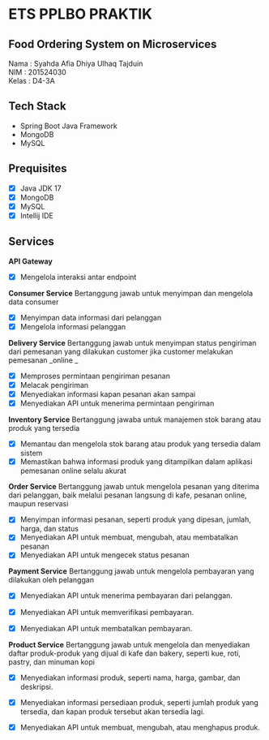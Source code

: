 # ETS PPLBO PRAKTIK

## Food Ordering System on Microservices
Nama  : Syahda Afia Dhiya Ulhaq Tajduin  
NIM    : 201524030  
Kelas : D4-3A  

## Tech Stack
- Spring Boot Java Framework
- MongoDB
- MySQL

## Prequisites
- [x] Java JDK 17  
- [x] MongoDB  
- [x] MySQL
- [x] Intellij IDE

## Services
**API Gateway**
- [x] Mengelola interaksi antar endpoint

**Consumer Service**
Bertanggung jawab untuk menyimpan dan mengelola data consumer  
- [x] Menyimpan data informasi dari pelanggan  
- [x] Mengelola informasi pelanggan  

**Delivery Service**
Bertanggung jawab untuk menyimpan status pengiriman dari pemesanan yang dilakukan customer jika customer melakukan pemesanan _online _ 
- [x] Memproses permintaan pengiriman pesanan
- [x] Melacak pengiriman
- [x] Menyediakan informasi kapan pesanan akan sampai
- [x] Menyediakan API untuk menerima permintaan pengiriman

**Inventory Service**
Bertanggung jawaba untuk manajemen stok barang atau produk yang tersedia  
- [x] Memantau dan mengelola stok barang atau produk yang tersedia dalam sistem  
- [x] Memastikan bahwa informasi produk yang ditampilkan dalam aplikasi pemesanan online selalu akurat

**Order Service**
Bertanggung jawab untuk mengelola pesanan yang diterima dari pelanggan, baik melalui pesanan langsung di kafe, pesanan online, maupun reservasi  
- [x] Menyimpan informasi pesanan, seperti produk yang dipesan, jumlah, harga, dan status  
- [x] Menyediakan API untuk membuat, mengubah, atau membatalkan pesanan  
- [x] Menyediakan API untuk mengecek status pesanan  

**Payment Service**
Bertanggung jawab untuk mengelola pembayaran yang dilakukan oleh pelanggan  
- [x] Menyediakan API untuk menerima pembayaran dari pelanggan.
- [x] Menyediakan API untuk memverifikasi pembayaran.
- [x] Menyediakan API untuk membatalkan pembayaran.


**Product Service**
Bertanggung jawab untuk mengelola dan menyediakan daftar produk-produk yang dijual di kafe dan bakery, seperti kue, roti, pastry, dan minuman kopi  
- [x] Menyediakan informasi produk, seperti nama, harga, gambar, dan deskripsi.
- [x] Menyediakan informasi persediaan produk, seperti jumlah produk yang tersedia, dan kapan produk tersebut akan tersedia lagi.
- [x] Menyediakan API untuk membuat, mengubah, atau menghapus produk.

